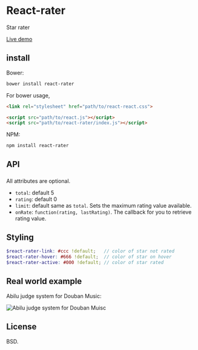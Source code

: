 # React-rater

Star rater

[Live demo](https://rawgit.com/ndyag/react-rater/master/example/index.html)

## install

Bower:

```sh
bower install react-rater
```

For bower usage,

```html
<link rel="stylesheet" href="path/to/react-react.css">

<script src="path/to/react.js"></script>
<script src="path/to/react-rater/index.js"></script>
```

NPM:

```
npm install react-rater
```


## API

### <Rater total={} rating={} limit={} onRate={} />

All attributes are optional.

* `total`: default 5
* `rating`: default 0
* `limit`: default same as `total`. Sets the maximum rating value available.
* `onRate`: `function(rating, lastRating)`. The callback for you to retrieve rating value.

## Styling

```scss
$react-rater-link: #ccc !default;   // color of star not rated
$react-rater-hover: #666 !default;  // color of star on hover
$react-rater-active: #000 !default; // color of star rated
```

## Real world example

Abilu judge system for Douban Music:

![Abilu judge system for Douban Muisc](http://i.imgur.com/fbrX3mg.png)

## License

BSD.
